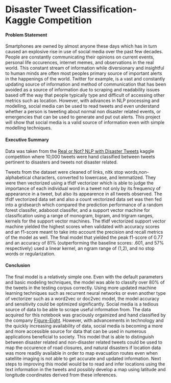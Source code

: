 # Disaster Tweet Classification-Kaggle Competition

#### Problem Statement
Smartphones are owned by almost anyone these days which has in turn caused an explosive rise in use of social media over the past few decades. People are constantly communicating their opinions on current events, personal life occurences, internet memes, and observations in the real world. This constant stream of information while diversionary and insightful to human minds are often most peoples primary source of important alerts in the happenings of the world. Twitter for example, is a vast and constantly updating source of information and method of communication that has been avoided as a source of information due to scraping and readability issues based off the way that people typically type and difficult of accessing other metrics such as location. However, with advances in NLP processing and modelling, social media can be used to read tweets and even understand whether a person is tweeting about normal non disaster related events, or emergencies that can be used to generate and put out alerts. This project will show that social media is a valid source of information even with simple modelling techniques.<br>

#### Executive Summary

Data was taken from the [Real or Not? NLP with Disaster Tweets](https://www.kaggle.com/c/nlp-getting-started/data) kaggle competition where 10,000 tweets were hand classified between tweets pertinent to disasters and tweets not disaster related.<br>

Tweets from the dataset were cleaned of links, nltk stop words,non-alphabetical characters, converted to lowercase, and lemmatized.
They were then vectorized using a tfidf vectorizer which is able to judge the importance of each individual word in a tweet not only by its frequency of appearance in a tweet, but also its appearence in all tweets observed. The tfidf vectorized data set and also a count vectorized data set was then fed into a gridsearch which compared the prediction performance of a random forest classifer, adaboost classifer, and a support vector machine for classification using a range of monogram, bigram, and trigram ranges, kernels for the support vector machines. The tfidf vectorized support vector machine yielded the highest scores when validated with accuracy scores and an f1-score meant to take into account the precision and recall metrics of the model as well. The final model that yielded the peak f1-score of 0.77 and an accuracy of 81% (outperforming the baseline scores: .601, and 57% respectively) used a linear kernel, an ngram range of (1,2), and no stop words or regularization.

#### Conclusion
The final model is a relatively simple one. Even with the default parameters and basic modeling techniques, the model was able to classify over 80% of the tweets in the testing corpus correctly. Using more updated machine learning techniques such as recurrent neural networks or even another type of vectorizer such as a word2vec or doc2vec model, the model accuracy and sensitivity could be optimized significantly. Social media is a tedious source of data to be able to scrape useful information from. The data acquired for this notebook was graciously orgainized and hand classified by the company [Figure-Eight](https://www.figure-eight.com/data-for-everyone/). However, with advancements in technology and the quickly increasing availability of data, social media is becoming a more and more accessible source for data that can be used in numerous applications beneficial to society. This model that is able to distinguish between disaster related and non-disaster related tweets could be used to map the occurence of road closures, and natural disasters if location data was more readily available in order to map evacuation routes even when satellite imaging is not able to get accurate and updated information. Next steps to improving this model would be to read and infer locations using the text information in the tweets and possibly develop a map using latitude and longitude coordinates derived from these inferences. 
